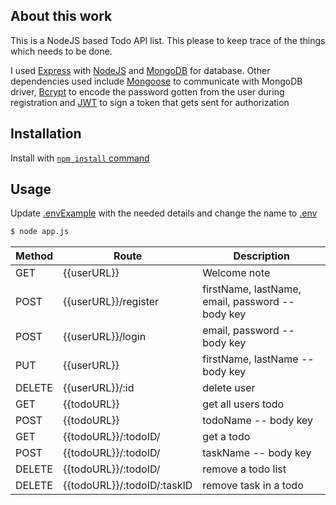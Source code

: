 ## About this work

This is a NodeJS based Todo API list. This please to keep trace of the things which needs to be done.

I used [Express](https://expressjs.com) with [NodeJS]() and [MongoDB](https://mongodb.com) for database. Other dependencies used include [Mongoose](https://mongoosejs.com) to communicate with MongoDB driver, [Bcrypt]() to encode the password gotten from the user during registration and [JWT]() to sign a token that gets sent for authorization

## Installation

Install with [`npm install` command](https://docs.npmjs.com/getting-started/installing-npm-packages-locall)

## Usage

Update [.envExample]("./.envExample") with the needed details and change the name to [.env]()


```bash
$ node app.js
```

Method | Route | Description
-----------|-------------|------------
GET     | {{userURL}}                       | Welcome note
POST    | {{userURL}}/register              | firstName, lastName, email, password -- body key
POST    | {{userURL}}/login                 | email, password -- body key
PUT     | {{userURL}}                       | firstName, lastName -- body key
DELETE  | {{userURL}}/:id                   | delete user
GET     | {{todoURL}}                       | get all users todo
POST    | {{todoURL}}                       | todoName -- body key
GET     | {{todoURL}}/:todoID/              | get a todo
POST    | {{todoURL}}/:todoID/              | taskName -- body key
DELETE  | {{todoURL}}/:todoID/              | remove a todo list
DELETE  | {{todoURL}}/:todoID/:taskID       | remove task in a todo